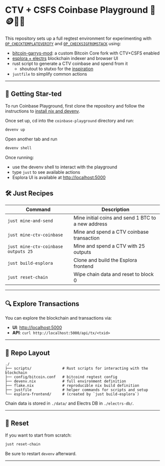 # CTV + CSFS Coinbase Playground 🥪🪙🏰🛝

This repository sets up a full regtest environment for experimenting with [`OP_CHECKTEMPLATEVERIFY`](https://github.com/bitcoin/bips/blob/master/bip-0119.mediawiki) and [`OP_CHECKSIGFROMSTACK`](https://github.com/bitcoin/bips/blob/master/bip-0348.md) using:

- [bitcoin-garrys-mod](https://github.com/average-gary/bitcoin-garrys-mod): a custom Bitcoin Core fork with CTV+CSFS enabled
- [esplora + electrs](https://github.com/blockstream/electrs?ref=new-index) blockchain indexer and browser UI
- rust script to generate a CTV coinbase and spend from it
  - shoutout to stutxo for the [inspiration](https://github.com/stutxo/simple_ctv)
- `justfile` to simplify common actions

---

## 🌟 Getting Star-ted

To run Coinbase Playground, first clone the repository and follow the instructions to [install nix and devenv](https://devenv.sh/getting-started/).

Once set up, cd into the `coinbase-playground` directory and run:

```sh
devenv up
```

Open another tab and run

```sh
devenv shell
```

Once running:

- use the devenv shell to interact with the playground
- type `just` to see available actions
- Esplora UI is available at [http://localhost:5000](http://localhost:5000)

## 🛠️ Just Recipes

| Command                                | Description                                                  |
|----------------------------------------|--------------------------------------------------------------|
| `just mine-and-send`                   | Mine initial coins and send 1 BTC to a new address           |
| `just mine-ctv-coinbase`               | Mine and spend a CTV coinbase transaction |
| `just mine-ctv-coinbase outputs 25`    | Mine and spend a CTV with 25 outputs                   |
| `just build-esplora`                   | Clone and build the Esplora frontend                         |
| `just reset-chain`                     | Wipe chain data and reset to block 0                         |

---

## 🔍 Explore Transactions

You can explore the blockchain and transactions via:

- **UI**: [http://localhost:5000](http://localhost:5000)
- **API**: `curl http://localhost:5000/api/tx/<txid>`

---

## 📁 Repo Layout

```text
./
├── scripts/              # Rust scripts for interacting with the blockchain
├── config/bitcoin.conf   # bitcoind regtest config
├── devenv.nix            # full environment definition
├── flake.nix             # reproducible nix build definition
├── justfile              # helper commands for scripts and setup
└── esplora-frontend/     # (created by `just build-esplora`)
```

Chain data is stored in `./data/` and Electrs DB in `./electrs-db/`.

---

## 🧹 Reset

If you want to start from scratch:

```sh
just reset-chain
```

Be sure to restart `devenv` afterward.

---

